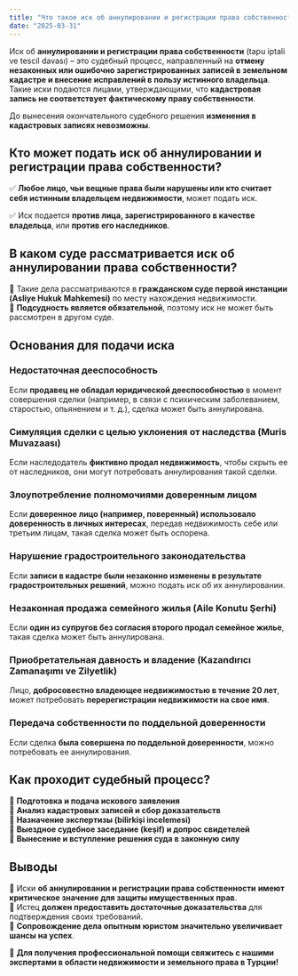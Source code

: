 ```yaml
---
title: "Что такое иск об аннулировании и регистрации права собственности?"
date: "2025-03-31"
---
```


Иск об **аннулировании и регистрации права собственности** (tapu iptali ve tescil davası) – это судебный процесс, направленный на **отмену незаконных или ошибочно зарегистрированных записей в земельном кадастре и внесение исправлений в пользу истинного владельца**. Такие иски подаются лицами, утверждающими, что **кадастровая запись не соответствует фактическому праву собственности**.

До вынесения окончательного судебного решения **изменения в кадастровых записях невозможны**.

## Кто может подать иск об аннулировании и регистрации права собственности?

✅ **Любое лицо, чьи вещные права были нарушены или кто считает себя истинным владельцем недвижимости**, может подать иск.

✅ Иск подается **против лица, зарегистрированного в качестве владельца**, или **против его наследников**.

## В каком суде рассматривается иск об аннулировании права собственности?

🔹 Такие дела рассматриваются в **гражданском суде первой инстанции (Asliye Hukuk Mahkemesi)** по месту нахождения недвижимости.  
🔹 **Подсудность является обязательной**, поэтому иск не может быть рассмотрен в другом суде.

## Основания для подачи иска

### Недостаточная дееспособность

Если **продавец не обладал юридической дееспособностью** в момент совершения сделки (например, в связи с психическим заболеванием, старостью, опьянением и т. д.), сделка может быть аннулирована.

### Симуляция сделки с целью уклонения от наследства (Muris Muvazaası)

Если наследодатель **фиктивно продал недвижимость**, чтобы скрыть ее от наследников, они могут потребовать аннулирования такой сделки.

### Злоупотребление полномочиями доверенным лицом

Если **доверенное лицо (например, поверенный) использовало доверенность в личных интересах**, передав недвижимость себе или третьим лицам, такая сделка может быть оспорена.

### Нарушение градостроительного законодательства

Если **записи в кадастре были незаконно изменены в результате градостроительных решений**, можно подать иск об их аннулировании.

### Незаконная продажа семейного жилья (Aile Konutu Şerhi)

Если **один из супругов без согласия второго продал семейное жилье**, такая сделка может быть аннулирована.

### Приобретательная давность и владение (Kazandırıcı Zamanaşımı ve Zilyetlik)

Лицо, **добросовестно владеющее недвижимостью в течение 20 лет**, может потребовать **перерегистрации недвижимости на свое имя**.

### Передача собственности по поддельной доверенности

Если сделка **была совершена по поддельной доверенности**, можно потребовать ее аннулирования.

## Как проходит судебный процесс?

📌 **Подготовка и подача искового заявления**  
📌 **Анализ кадастровых записей и сбор доказательств**  
📌 **Назначение экспертизы (bilirkişi incelemesi)**  
📌 **Выездное судебное заседание (keşif) и допрос свидетелей**  
📌 **Вынесение и вступление решения суда в законную силу**

## Выводы

📌 Иски **об аннулировании и регистрации права собственности** **имеют критическое значение для защиты имущественных прав**.  
📌 Истец **должен предоставить достаточные доказательства** для подтверждения своих требований.  
📌 **Сопровождение дела опытным юристом значительно увеличивает шансы на успех**.

📌 **Для получения профессиональной помощи свяжитесь с нашими экспертами в области недвижимости и земельного права в Турции!**
